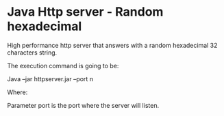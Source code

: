 # Java Http server - Random hexadecimal

High performance http server that answers with a random
hexadecimal 32 characters string. 

The execution command is going to be:

Java –jar httpserver.jar –port n

Where:

Parameter port is the port where the server will listen.
 
